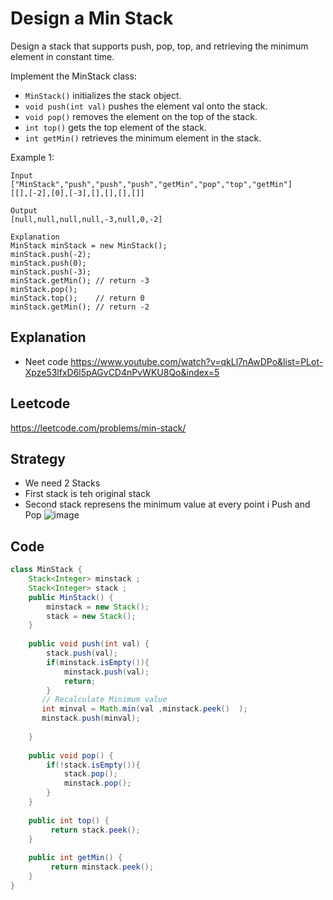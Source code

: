 # Design a Min Stack 
Design a stack that supports push, pop, top, and retrieving the minimum element in constant time.

Implement the MinStack class:

- `MinStack()` initializes the stack object.
- `void push(int val)` pushes the element val onto the stack.
- `void pop()` removes the element on the top of the stack.
- `int top()` gets the top element of the stack.
- `int getMin()` retrieves the minimum element in the stack.
 

Example 1:
````
Input
["MinStack","push","push","push","getMin","pop","top","getMin"]
[[],[-2],[0],[-3],[],[],[],[]]

Output
[null,null,null,null,-3,null,0,-2]

Explanation
MinStack minStack = new MinStack();
minStack.push(-2);
minStack.push(0);
minStack.push(-3);
minStack.getMin(); // return -3
minStack.pop();
minStack.top();    // return 0
minStack.getMin(); // return -2
````

## Explanation 
- Neet code https://www.youtube.com/watch?v=qkLl7nAwDPo&list=PLot-Xpze53lfxD6l5pAGvCD4nPvWKU8Qo&index=5 

## Leetcode 
https://leetcode.com/problems/min-stack/ 

## Strategy 
- We need 2 Stacks 
- First stack is teh original stack 
- Second stack represens the minimum value at every  point i Push and Pop
![image](https://user-images.githubusercontent.com/8110582/172575842-1dd6e4e2-a3a1-40f2-af2f-c6d50c92a6da.png)

## Code
````java
class MinStack {
    Stack<Integer> minstack ;
    Stack<Integer> stack ;
    public MinStack() {
        minstack = new Stack();
        stack = new Stack();
    }
    
    public void push(int val) {
        stack.push(val);
        if(minstack.isEmpty()){
            minstack.push(val);
            return;
        }
       // Recalculate Minimum value 
       int minval = Math.min(val ,minstack.peek()  );
       minstack.push(minval);
        
    }
    
    public void pop() {
        if(!stack.isEmpty()){
            stack.pop();
            minstack.pop();
        }
    }
    
    public int top() {
         return stack.peek();
    }
    
    public int getMin() {
         return minstack.peek();
    }
}

 
````

